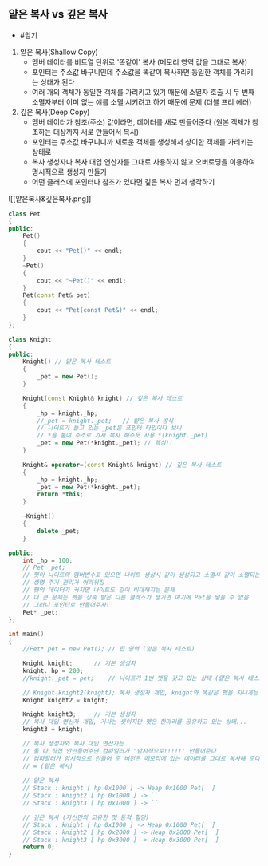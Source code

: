 ## 얕은 복사 vs 깊은 복사
- #암기 
1. 얕은 복사(Shallow Copy)
	- 멤버 데이터를 비트열 단위로 '똑같이' 복사 (메모리 영역 값을 그대로 복사)
	- 포인터는 주소값 바구니인데 주소값을 똑같이 복사하면 동일한 객체를 가리키는 상태가 된다
	- 여러 개의 객체가 동일한 객체를 가리키고 있기 때문에 소멸자 호출 시 두 번째 소멸자부터 이미 없는 얘를 소멸 시키려고 하기 때문에 문제 (더블 프리 에러)
2. 깊은 복사(Deep Copy)
	- 멤버 데이터가 참조(주소) 값이라면, 데이터를 새로 만들어준다 (원본 객체가 참조하는 대상까지 새로 만들어서 복사)
	- 포인터는 주소값 바구니니까 새로운 객체를 생성해서 상이한 객체를 가리키는 상태로
	- 복사 생성자나 복사 대입 연산자를 그대로 사용하지 않고 오버로딩을 이용하여 명시적으로 생성자 만들기
	- 어떤 클래스에 포인터나 참조가 있다면 깊은 복사 먼저 생각하기

![[얕은복사&깊은복사.png]]

```cpp
class Pet
{
public:
	Pet()
	{
		cout << "Pet()" << endl;
	}
	~Pet()
	{
		cout << "~Pet()" << endl;
	}
	Pet(const Pet& pet)
	{
		cout << "Pet(const Pet&)" << endl;
	}
};

class Knight
{
public:
	Knight() // 얕은 복사 테스트
	{
		_pet = new Pet();	
	}

	Knight(const Knight& knight) // 깊은 복사 테스트
	{
		_hp = knight._hp;
		//_pet = knight._pet;	// 얕은 복사 방식
		// 나이트가 들고 있는 _pet은 포인터 타입이다 보니 
		// *을 붙여 주소로 가서 복사 해주듯 사용 *(knight._pet)
		_pet = new Pet(*knight._pet); // 핵심!!
	}

	Knight& operator=(const Knight& knight) // 깊은 복사 테스트
	{
		_hp = knight._hp;
		_pet = new Pet(*knight._pet);
		return *this;
	}

	~Knight()
	{
		delete _pet;
	}

public:
	int _hp = 100;
	// Pet _pet;
	// 펫이 나이트의 멤버변수로 있으면 나이트 생성시 같이 생성되고 소멸시 같이 소멸되는 문제
	// 생명 주기 관리가 어려워짐
	// 펫의 데이터가 커지면 나이트도 같이 비대해지는 문제
	// 더 큰 문제는 펫을 상속 받은 다른 클래스가 생기면 여기에 Pet을 넣을 수 없음
	// 그러니 포인터로 만들어주자!
	Pet* _pet;
};

int main()
{
	//Pet* pet = new Pet();	// 힙 영역 (얕은 복사 테스트)

	Knight knight;		// 기본 생성자
	knight._hp = 200;
	//knight._pet = pet;	// 나이트가 1번 펫을 갖고 있는 상태 (얕은 복사 테스트)

	// Knight knight2(knight); 복사 생성자 개입, knight와 똑같은 펫을 지니게는 됨(공유중)
	Knight knight2 = knight;	

	Knight knight3;		// 기본 생성자
	// 복사 대입 연산자 개입, 기사는 셋이지만 펫은 한마리를 공유하고 있는 상태...
	knight3 = knight;	

	// 복사 생성자와 복사 대입 연산자는
	// 둘 다 직접 안만들어주면 컴파일러가 '암시적으로!!!!!' 만들어준다
	// 컴파일러가 암시적으로 만들어 준 버전은 메모리에 있는 데이터를 그대로 복사해 준다는 특징 
	// = (얕은 복사)
	
	// 얕은 복사
	// Stack : knight [ hp 0x1000 ] -> Heap 0x1000 Pet[  ]
	// Stack : knight2 [ hp 0x1000 ] -> ``
	// Stack : knight3 [ hp 0x1000 ] -> ``

	// 깊은 복사 (자신만의 고유한 펫 동적 할당)
	// Stack : knight [ hp 0x1000 ] -> Heap 0x1000 Pet[  ]
	// Stack : knight2 [ hp 0x2000 ] -> Heap 0x2000 Pet[  ]
	// Stack : knight3 [ hp 0x3000 ] -> Heap 0x3000 Pet[  ]
	return 0;
}
```